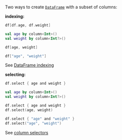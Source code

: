 [//]: # (title: Select columns)

<!---IMPORT org.jetbrains.kotlinx.dataframe.samples.api.Access-->

Two ways to create [`DataFrame`](DataFrame.md) with a subset of columns:

**indexing:**

<!---FUN getColumnsByName-->
<tabs>
<tab title="Properties">

```kotlin
df[df.age, df.weight]
```

</tab>
<tab title="Accessors">

```kotlin
val age by column<Int>()
val weight by column<Int?>()

df[age, weight]
```

</tab>
<tab title="Strings">

```kotlin
df["age", "weight"]
```

</tab></tabs>
<dataFrame src="org.jetbrains.kotlinx.dataframe.samples.api.Access.getColumnsByName.html"/>
<!---END-->

See [DataFrame indexing](indexing.md)

**selecting:**

<!---FUN select-->
<tabs>
<tab title="Properties">

```kotlin
df.select { age and weight }
```

</tab>
<tab title="Accessors">

```kotlin
val age by column<Int>()
val weight by column<Int?>()

df.select { age and weight }
df.select(age, weight)
```

</tab>
<tab title="Strings">

```kotlin
df.select { "age" and "weight" }
df.select("age", "weight")
```

</tab></tabs>
<dataFrame src="org.jetbrains.kotlinx.dataframe.samples.api.Access.select.html"/>
<!---END-->

See [column selectors](ColumnSelectors.md)
